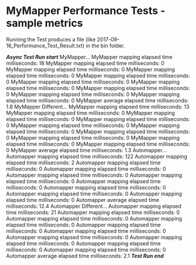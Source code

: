 # MyMapper Performance Tests - sample metrics

Running the Test produces a file (like 2017-09-16_Performance_Test_Result.txt) in the bin folder.<br />

*********Async Test Run start*********
MyMapper...
MyMapper mapping elapsed time milliseconds: 18
MyMapper mapping elapsed time milliseconds: 0
MyMapper mapping elapsed time milliseconds: 0
MyMapper mapping elapsed time milliseconds: 0
MyMapper mapping elapsed time milliseconds: 0
MyMapper mapping elapsed time milliseconds: 0
MyMapper mapping elapsed time milliseconds: 0
MyMapper mapping elapsed time milliseconds: 0
MyMapper mapping elapsed time milliseconds: 0
MyMapper mapping elapsed time milliseconds: 0
MyMapper average elapsed time milliseconds: 1.8
MyMapper Different...
MyMapper mapping elapsed time milliseconds: 13
MyMapper mapping elapsed time milliseconds: 0
MyMapper mapping elapsed time milliseconds: 0
MyMapper mapping elapsed time milliseconds: 0
MyMapper mapping elapsed time milliseconds: 0
MyMapper mapping elapsed time milliseconds: 0
MyMapper mapping elapsed time milliseconds: 0
MyMapper mapping elapsed time milliseconds: 0
MyMapper mapping elapsed time milliseconds: 0
MyMapper mapping elapsed time milliseconds: 0
MyMapper average elapsed time milliseconds: 1.3
Automapper...
Automapper mapping elapsed time milliseconds: 122
Automapper mapping elapsed time milliseconds: 2
Automapper mapping elapsed time milliseconds: 0
Automapper mapping elapsed time milliseconds: 0
Automapper mapping elapsed time milliseconds: 0
Automapper mapping elapsed time milliseconds: 0
Automapper mapping elapsed time milliseconds: 0
Automapper mapping elapsed time milliseconds: 0
Automapper mapping elapsed time milliseconds: 0
Automapper mapping elapsed time milliseconds: 0
Automapper average elapsed time milliseconds: 12.4
Automapper Different...
Automapper mapping elapsed time milliseconds: 21
Automapper mapping elapsed time milliseconds: 0
Automapper mapping elapsed time milliseconds: 0
Automapper mapping elapsed time milliseconds: 0
Automapper mapping elapsed time milliseconds: 0
Automapper mapping elapsed time milliseconds: 0
Automapper mapping elapsed time milliseconds: 0
Automapper mapping elapsed time milliseconds: 0
Automapper mapping elapsed time milliseconds: 0
Automapper mapping elapsed time milliseconds: 0
Automapper average elapsed time milliseconds: 2.1
*********Test Run end*********